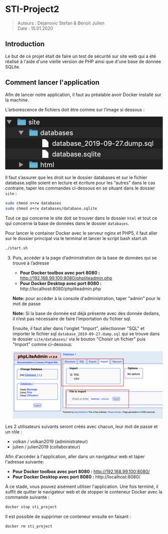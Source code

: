 # STI-Project2

> Auteurs : Dejanovic Stefan & Benoit Julien  
> Date : 15.01.2020

## Introduction

Le but de ce projet était de faire un test de sécurité sur site web qui a été réalisé à l'aide d'une vieille version de PHP ainsi que d'une base de donnée SQLite.


## Comment lancer l'application

Afin de lancer notre application, il faut au préalable avoir Docker installé sur la machine.

L’arborescence de fichiers doit être comme sur l’image si dessous :

![arboressence.png](capture/arboressence.png)

Il faut s’assurer que les droit sur le dossier databases et sur le fichier database.sqlite soient en lecture et écriture pour les “autres” dans le cas contraire, taper les commandes ci-dessous en se situant dans le dossier `site` :

```bash
sudo chmod o+rw databases
sudo chmod o+rw databases/database.sqlite
```

Tout ce qui concerne le site doit se trouver dans le dossier `html` et tout ce qui concerne la base de données dans le dossier `databases`. 

Pour lancer le container Docker avec le serveur nginx et PHP5, il faut aller sur le dossier principal via le terminal et lancer le script bash start.sh

```bash
./start.sh
```


3. Puis, accéder à la page d’administration de la base de données qui se trouve à l’adresse 

   - **Pour Docker toolbox avec port 8080 :**	http://192.168.99.100:8080/phpliteadmin.php
   - **Pour Docker Desktop avec port 8080 :**   http://localhost:8080/phpliteadmin.php

   **Note:** pour accéder à la console d'administration, taper "admin" pour le mot de passe

   **Note:** Si la base de donnée est déjà présente avec des donnée dedans, il n’est pas nécessaire de faire l’importation du fichier sql.

   Ensuite, il faut aller dans l'onglet "Import", sélectionner "SQL" et importer le fichier sql `database_2019-09-27.dump.sql` qui se trouve dans le dossier `site/databases/` via le bouton "Choisir un fichier" puis "Import" comme ci-dessous:

   ![phpliteadmin.png](capture/phpliteadmin.png)
   
   

Les 2 utilisateurs suivants seront créés avec chacun, leur mot de passe et un rôle : 

- volkan / volkan2019 (administrateur)
- julien / julien2019 (collaborateur)

Afin d'accéder à l'application, aller dans un navigateur web et taper l'adresse suivante:

- **Pour Docker toolbox avec port 8080 :**	http://192.168.99.100:8080/ 
- **Pour Docker Desktop avec port 8080 :**	http://localhost:8080/

À ce stade, vous pouvez aisément utiliser l'application. Une fois terminé, il suffit de quitter le navigateur web et de stopper le conteneur Docker avec la commande suivante : 

```bash
docker stop sti_project
```

Il est possible de supprimer ce conteneur ensuite en faisant :

```bash
docker rm sti_project
```

